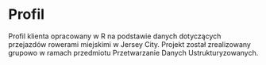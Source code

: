 # Profil
Profil klienta opracowany w R na podstawie danych dotyczących przejazdów rowerami miejskimi w Jersey City. Projekt został zrealizowany grupowo w ramach przedmiotu Przetwarzanie Danych Ustrukturyzowanych.
